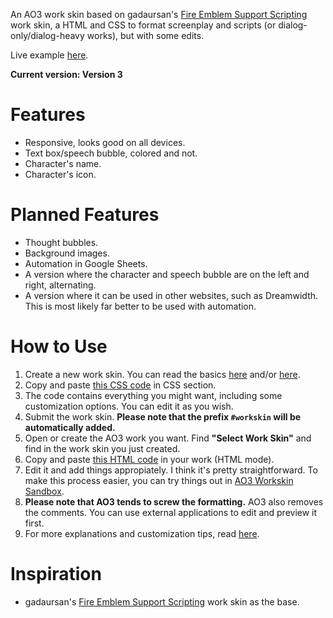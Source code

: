 An AO3 work skin based on gadaursan's [Fire Emblem Support Scripting](https://archiveofourown.org/works/8631214/chapters/21337784) work skin, a HTML and CSS to format screenplay and scripts (or dialog-only/dialog-heavy works), but with some edits.

Live example [here](https://archiveofourown.org/works/24349453/chapters/58715851).

**Current version: Version 3**

# Features
- Responsive, looks good on all devices.
- Text box/speech bubble, colored and not.
- Character's name.
- Character's icon.

# Planned Features
- Thought bubbles.
- Background images.
- Automation in Google Sheets.
- A version where the character and speech bubble are on the left and right, alternating.
- A version where it can be used in other websites, such as Dreamwidth. This is most likely far better to be used with automation.

# How to Use
1. Create a new work skin. You can read the basics [here](https://archiveofourown.org/faq/tutorial-creating-a-work-skin?language_id=en) and/or [here](https://archiveofourown.org/admin_posts/1370?show_comments=true).
2. Copy and paste [this CSS code](https://github.com/Clover-Zero/ao3-dialogue/blob/main/basic-css.css) in CSS section.
3. The code contains everything you might want, including some customization options. You can edit it as you wish.
4. Submit the work skin. **Please note that the prefix `#workskin` will be automatically added.**
4. Open or create the AO3 work you want. Find **"Select Work Skin"** and find in the work skin you just created.
5. Copy and paste [this HTML code](https://github.com/Clover-Zero/ao3-dialogue/blob/main/basic-html.html) in your work (HTML mode).
6. Edit it and add things appropiately. I think it's pretty straightforward. To make this process easier, you can try things out in [AO3 Workskin Sandbox](https://raw.githack.com/jdm/ao3sandbox/main/index.html).
7. **Please note that AO3 tends to screw the formatting.** AO3 also removes the comments. You can use external applications to edit and preview it first.
8. For more explanations and customization tips, read [here](https://github.com/Clover-Zero/ao3-dialog/blob/main/TIPS.md).

# Inspiration
- gadaursan's [Fire Emblem Support Scripting](https://archiveofourown.org/works/8631214/chapters/21337784) work skin as the base.
